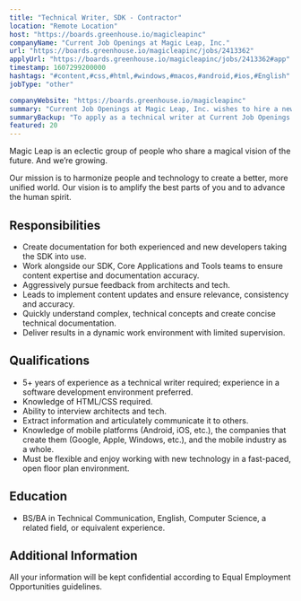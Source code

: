 ```yaml
---
title: "Technical Writer, SDK - Contractor"
location: "Remote Location"
host: "https://boards.greenhouse.io/magicleapinc"
companyName: "Current Job Openings at Magic Leap, Inc."
url: "https://boards.greenhouse.io/magicleapinc/jobs/2413362"
applyUrl: "https://boards.greenhouse.io/magicleapinc/jobs/2413362#app"
timestamp: 1607299200000
hashtags: "#content,#css,#html,#windows,#macos,#android,#ios,#English"
jobType: "other"

companyWebsite: "https://boards.greenhouse.io/magicleapinc"
summary: "Current Job Openings at Magic Leap, Inc. wishes to hire a new technical writer. If you have 5+ years of experience as a technical writer required, consider applying."
summaryBackup: "To apply as a technical writer at Current Job Openings at Magic Leap, Inc., you preferably need to have some knowledge of: #content, #css, #html."
featured: 20
---
```


Magic Leap is an eclectic group of people who share a magical vision of the future. And we’re growing.

Our mission is to harmonize people and technology to create a better, more unified world. Our vision is to amplify the best parts of you and to advance the human spirit.

## Responsibilities

*   Create documentation for both experienced and new developers taking the SDK into use.
*   Work alongside our SDK, Core Applications and Tools teams to ensure content expertise and documentation accuracy.
*   Aggressively pursue feedback from architects and tech.
*   Leads to implement content updates and ensure relevance, consistency and accuracy.
*   Quickly understand complex, technical concepts and create concise technical documentation.
*   Deliver results in a dynamic work environment with limited supervision.

## Qualifications

*   5+ years of experience as a technical writer required; experience in a software development environment preferred.
*   Knowledge of HTML/CSS required.
*   Ability to interview architects and tech.
*   Extract information and articulately communicate it to others.
*   Knowledge of mobile platforms (Android, iOS, etc.), the companies that create them (Google, Apple, Windows, etc.), and the mobile industry as a whole.
*   Must be flexible and enjoy working with new technology in a fast-paced, open floor plan environment.

## Education

*   BS/BA in Technical Communication, English, Computer Science, a related field, or equivalent experience.

## Additional Information

All your information will be kept confidential according to Equal Employment Opportunities guidelines.
